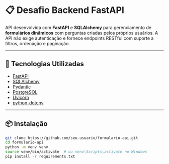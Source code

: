# 📋 Desafio Backend FastAPI

API desenvolvida com **FastAPI** e **SQLAlchemy** para gerenciamento de **formulários dinâmicos** com perguntas criadas pelos próprios usuários. A API não exige autenticação e fornece endpoints RESTful com suporte a filtros, ordenação e paginação.

---

## 🚀 Tecnologias Utilizadas

- [FastAPI](https://fastapi.tiangolo.com/)
- [SQLAlchemy](https://www.sqlalchemy.org/)
- [Pydantic](https://docs.pydantic.dev/)
- [PostgreSQL](https://www.postgresql.org/)
- [Uvicorn](https://www.uvicorn.org/)
- [python-dotenv](https://pypi.org/project/python-dotenv/)

---

## 📦 Instalação

```bash
git clone https://github.com/seu-usuario/formulario-api.git
cd formulario-api
python -m venv venv
source venv/bin/activate  # ou venv\Scripts\activate no Windows
pip install -r requirements.txt
